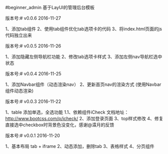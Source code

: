 #beginner_admin
基于LayUI的管理后台模板


版本号:# v0.0.6 2016-11-27

1、添加tab组件
2、使用tab组件优化tab选项卡的代码
3、将index.html页面的js代码独立出来

版本号:# v0.0.5 2016-11-26

1、添加隐藏左侧导航栏功能
2、修改tab选项卡样式
3、添加左侧nav导航栏选中状态

版本号:# v0.0.4 2016-11-25

1、添加Navbar组件（动态渲染nav）
2、更新首页nav的渲染方式 (使用Navbar组件动态渲染)

版本号:# v0.0.3 2016-11-22

1、table 添加单选，全选功能
    1.1、依赖组件iCheck 文档地址： http://www.bootcss.com/p/icheck/
2、添加登录页面
3、top样式修改
4、修复直接选中checkbox时背景色没变化，感谢@瀮月的反馈

版本号:# v0.0.1 2016-11-20

1、基本布局 tab + iframe
2、动态添加，删除tab
3、表格样式
4、分页组件
